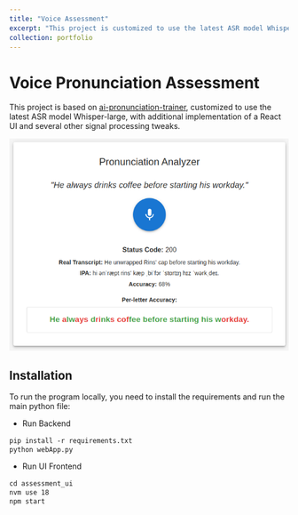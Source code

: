 ```yaml
---
title: "Voice Assessment"
excerpt: "This project is customized to use the latest ASR model Whisper-large, with additional implementation of a React UI and several other signal processing tweaks.. .<br/><img src='/images/assessment.png'>"
collection: portfolio
---
```


# Voice Pronunciation Assessment
This project is based on [ai-pronunciation-trainer](https://github.com/Thiagohgl/ai-pronunciation-trainer), customized to use the latest ASR model Whisper-large, with additional implementation of a React UI and several other signal processing tweaks.

![](/images/assessment.png)


## Installation 
To run the program locally, you need to install the requirements and run the main python file:

- Run Backend
```
pip install -r requirements.txt
python webApp.py
```

- Run UI Frontend
```
cd assessment_ui
nvm use 18
npm start
```
